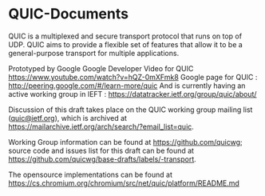 # QUIC-Documents
QUIC is a multiplexed and secure transport protocol that runs on top of UDP. QUIC aims to provide a flexible set of features that allow it to be a general-purpose transport for multiple applications.

Prototyped by Google 
Google Developer Video for QUIC https://www.youtube.com/watch?v=hQZ-0mXFmk8
Google page for QUIC : http://peering.google.com/#/learn-more/quic 
And is currently having an active working group in IEFT : https://datatracker.ietf.org/group/quic/about/

Discussion of this draft takes place on the QUIC working group mailing list (quic@ietf.org), which is archived at https://mailarchive.ietf.org/arch/search/?email_list=quic.

Working Group information can be found at https://github.com/quicwg; source code and issues list for this draft can be found at https://github.com/quicwg/base-drafts/labels/-transport.

The opensource implementations can be found at https://cs.chromium.org/chromium/src/net/quic/platform/README.md
